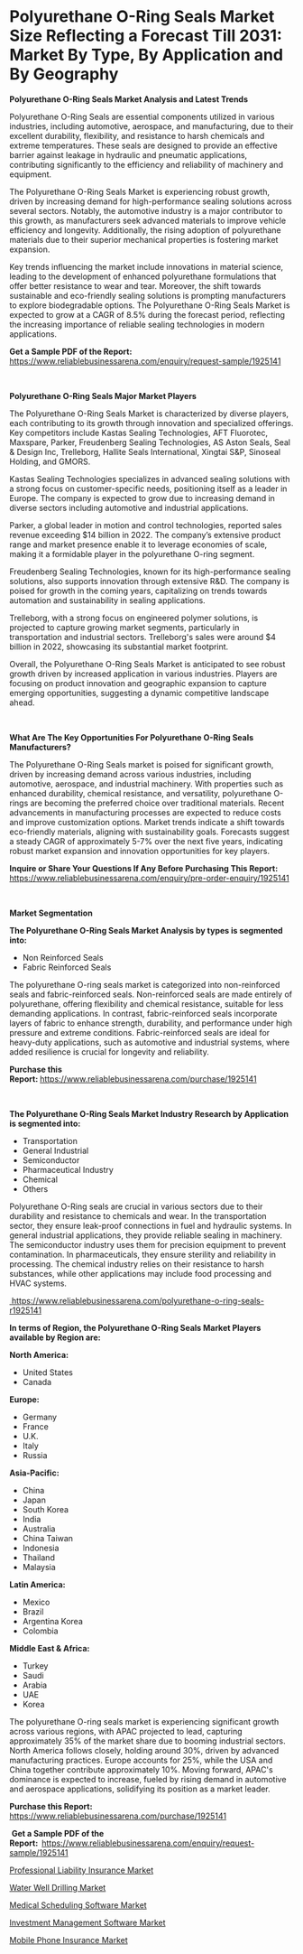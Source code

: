 <p><h1>Polyurethane O-Ring Seals Market Size Reflecting a Forecast Till 2031: Market By Type, By Application and By Geography</h1></p><p><strong>Polyurethane O-Ring Seals Market Analysis and Latest Trends</strong></p>
<p><p>Polyurethane O-Ring Seals are essential components utilized in various industries, including automotive, aerospace, and manufacturing, due to their excellent durability, flexibility, and resistance to harsh chemicals and extreme temperatures. These seals are designed to provide an effective barrier against leakage in hydraulic and pneumatic applications, contributing significantly to the efficiency and reliability of machinery and equipment.</p><p>The Polyurethane O-Ring Seals Market is experiencing robust growth, driven by increasing demand for high-performance sealing solutions across several sectors. Notably, the automotive industry is a major contributor to this growth, as manufacturers seek advanced materials to improve vehicle efficiency and longevity. Additionally, the rising adoption of polyurethane materials due to their superior mechanical properties is fostering market expansion.</p><p>Key trends influencing the market include innovations in material science, leading to the development of enhanced polyurethane formulations that offer better resistance to wear and tear. Moreover, the shift towards sustainable and eco-friendly sealing solutions is prompting manufacturers to explore biodegradable options. The Polyurethane O-Ring Seals Market is expected to grow at a CAGR of 8.5% during the forecast period, reflecting the increasing importance of reliable sealing technologies in modern applications.</p></p>
<p><strong>Get a Sample PDF of the Report:&nbsp;</strong> <a href="https://www.reliablebusinessarena.com/enquiry/request-sample/1925141?utm_campaign=1763&utm_medium=2&utm_source=Github&utm_content=ia&utm_term=24102024&utm_id=polyurethane-o-ring-seals">https://www.reliablebusinessarena.com/enquiry/request-sample/1925141</a></p>
<p>&nbsp;</p>
<p><strong>Polyurethane O-Ring Seals Major Market Players</strong></p>
<p><p>The Polyurethane O-Ring Seals Market is characterized by diverse players, each contributing to its growth through innovation and specialized offerings. Key competitors include Kastas Sealing Technologies, AFT Fluorotec, Maxspare, Parker, Freudenberg Sealing Technologies, AS Aston Seals, Seal & Design Inc, Trelleborg, Hallite Seals International, Xingtai S&P, Sinoseal Holding, and GMORS.</p><p>Kastas Sealing Technologies specializes in advanced sealing solutions with a strong focus on customer-specific needs, positioning itself as a leader in Europe. The company is expected to grow due to increasing demand in diverse sectors including automotive and industrial applications.</p><p>Parker, a global leader in motion and control technologies, reported sales revenue exceeding $14 billion in 2022. The company’s extensive product range and market presence enable it to leverage economies of scale, making it a formidable player in the polyurethane O-ring segment.</p><p>Freudenberg Sealing Technologies, known for its high-performance sealing solutions, also supports innovation through extensive R&D. The company is poised for growth in the coming years, capitalizing on trends towards automation and sustainability in sealing applications.</p><p>Trelleborg, with a strong focus on engineered polymer solutions, is projected to capture growing market segments, particularly in transportation and industrial sectors. Trelleborg's sales were around $4 billion in 2022, showcasing its substantial market footprint.</p><p>Overall, the Polyurethane O-Ring Seals Market is anticipated to see robust growth driven by increased application in various industries. Players are focusing on product innovation and geographic expansion to capture emerging opportunities, suggesting a dynamic competitive landscape ahead.</p></p>
<p>&nbsp;</p>
<p><strong>What Are The Key Opportunities For Polyurethane O-Ring Seals Manufacturers?</strong></p>
<p><p>The Polyurethane O-Ring Seals market is poised for significant growth, driven by increasing demand across various industries, including automotive, aerospace, and industrial machinery. With properties such as enhanced durability, chemical resistance, and versatility, polyurethane O-rings are becoming the preferred choice over traditional materials. Recent advancements in manufacturing processes are expected to reduce costs and improve customization options. Market trends indicate a shift towards eco-friendly materials, aligning with sustainability goals. Forecasts suggest a steady CAGR of approximately 5-7% over the next five years, indicating robust market expansion and innovation opportunities for key players.</p></p>
<p><strong>Inquire or Share Your Questions If Any Before Purchasing This Report:</strong> <a href="https://www.reliablebusinessarena.com/enquiry/pre-order-enquiry/1925141?utm_campaign=1763&utm_medium=2&utm_source=Github&utm_content=ia&utm_term=24102024&utm_id=polyurethane-o-ring-seals">https://www.reliablebusinessarena.com/enquiry/pre-order-enquiry/1925141</a></p>
<p>&nbsp;</p>
<p><strong>Market Segmentation</strong></p>
<p><strong>The Polyurethane O-Ring Seals Market Analysis by types is segmented into:</strong></p>
<p><ul><li>Non Reinforced Seals</li><li>Fabric Reinforced Seals</li></ul></p>
<p><p>The polyurethane O-ring seals market is categorized into non-reinforced seals and fabric-reinforced seals. Non-reinforced seals are made entirely of polyurethane, offering flexibility and chemical resistance, suitable for less demanding applications. In contrast, fabric-reinforced seals incorporate layers of fabric to enhance strength, durability, and performance under high pressure and extreme conditions. Fabric-reinforced seals are ideal for heavy-duty applications, such as automotive and industrial systems, where added resilience is crucial for longevity and reliability.</p></p>
<p><strong>Purchase this Report:&nbsp;</strong><a href="https://www.reliablebusinessarena.com/purchase/1925141?utm_campaign=1763&utm_medium=2&utm_source=Github&utm_content=ia&utm_term=24102024&utm_id=polyurethane-o-ring-seals">https://www.reliablebusinessarena.com/purchase/1925141</a></p>
<p>&nbsp;</p>
<p><strong>The Polyurethane O-Ring Seals Market Industry Research by Application is segmented into:</strong></p>
<p><ul><li>Transportation</li><li>General Industrial</li><li>Semiconductor</li><li>Pharmaceutical Industry</li><li>Chemical</li><li>Others</li></ul></p>
<p><p>Polyurethane O-Ring seals are crucial in various sectors due to their durability and resistance to chemicals and wear. In the transportation sector, they ensure leak-proof connections in fuel and hydraulic systems. In general industrial applications, they provide reliable sealing in machinery. The semiconductor industry uses them for precision equipment to prevent contamination. In pharmaceuticals, they ensure sterility and reliability in processing. The chemical industry relies on their resistance to harsh substances, while other applications may include food processing and HVAC systems.</p></p>
<p><a href="https://www.reliablebusinessarena.com/polyurethane-o-ring-seals-r1925141?utm_campaign=1763&utm_medium=2&utm_source=Github&utm_content=ia&utm_term=24102024&utm_id=polyurethane-o-ring-seals">&nbsp;https://www.reliablebusinessarena.com/polyurethane-o-ring-seals-r1925141</a></p>
<p><strong>In terms of Region, the Polyurethane O-Ring Seals Market Players available by Region are:</strong></p>
<p>
    <p> <strong> North America: </strong>
        <ul>
            <li>United States</li>
            <li>Canada</li>
        </ul>
        </p> 
    <p> <strong> Europe: </strong>
        <ul>
            <li>Germany</li>
            <li>France</li>
            <li>U.K.</li>
            <li>Italy</li>
            <li>Russia</li>
        </ul>
        </p> 
    <p> <strong> Asia-Pacific: </strong>
        <ul>
            <li>China</li>
            <li>Japan</li>
            <li>South Korea</li>
            <li>India</li>
            <li>Australia</li>
            <li>China Taiwan</li>
            <li>Indonesia</li>
            <li>Thailand</li>
            <li>Malaysia</li>
        </ul>
        </p> 
    <p> <strong> Latin America: </strong>
        <ul>
            <li>Mexico</li>
            <li>Brazil</li>
            <li>Argentina Korea</li>
            <li>Colombia</li>
        </ul>
        </p> 
    <p> <strong> Middle East & Africa: </strong>
        <ul>
            <li>Turkey</li>
            <li>Saudi</li>
            <li>Arabia</li>
            <li>UAE</li>
            <li>Korea</li>
        </ul>
    </p>
    </p>
<p><p>The polyurethane O-ring seals market is experiencing significant growth across various regions, with APAC projected to lead, capturing approximately 35% of the market share due to booming industrial sectors. North America follows closely, holding around 30%, driven by advanced manufacturing practices. Europe accounts for 25%, while the USA and China together contribute approximately 10%. Moving forward, APAC's dominance is expected to increase, fueled by rising demand in automotive and aerospace applications, solidifying its position as a market leader.</p></p>
<p><strong>Purchase this Report: </strong><a href="https://www.reliablebusinessarena.com/purchase/1925141?utm_campaign=1763&utm_medium=2&utm_source=Github&utm_content=ia&utm_term=24102024&utm_id=polyurethane-o-ring-seals">https://www.reliablebusinessarena.com/purchase/1925141</a></p>
<p>&nbsp;<strong>Get a Sample PDF of the Report:&nbsp;&nbsp;</strong><a href="https://www.reliablebusinessarena.com/enquiry/request-sample/1925141?utm_campaign=1763&utm_medium=2&utm_source=Github&utm_content=ia&utm_term=24102024&utm_id=polyurethane-o-ring-seals">https://www.reliablebusinessarena.com/enquiry/request-sample/1925141</a></p>
<p><strong></strong></p>
<p><p><a href="https://www.linkedin.com/pulse/decoding-professional-liability-insurance-industry-dynamics-strategic-oipge?utm_campaign=1763&utm_medium=2&utm_source=Github&utm_content=ia&utm_term=24102024&utm_id=polyurethane-o-ring-seals">Professional Liability Insurance Market</a></p><p><a href="https://www.linkedin.com/pulse/global-perspectives-water-well-drilling-market-trends-forecast-fhyfe?utm_campaign=1763&utm_medium=2&utm_source=Github&utm_content=ia&utm_term=24102024&utm_id=polyurethane-o-ring-seals">Water Well Drilling Market</a></p><p><a href="https://www.linkedin.com/pulse/medical-scheduling-software-market-outlook-forecast-from-2024-95eie?utm_campaign=1763&utm_medium=2&utm_source=Github&utm_content=ia&utm_term=24102024&utm_id=polyurethane-o-ring-seals">Medical Scheduling Software Market</a></p><p><a href="https://www.linkedin.com/pulse/investment-management-software-market-pulse-9-expansion-blueprint-jn76e?utm_campaign=1763&utm_medium=2&utm_source=Github&utm_content=ia&utm_term=24102024&utm_id=polyurethane-o-ring-seals">Investment Management Software Market</a></p><p><a href="https://www.linkedin.com/pulse/analyzing-mobile-phone-insurance-market-dynamics-growth-drivers-vjcie?utm_campaign=1763&utm_medium=2&utm_source=Github&utm_content=ia&utm_term=24102024&utm_id=polyurethane-o-ring-seals">Mobile Phone Insurance Market</a></p></p>